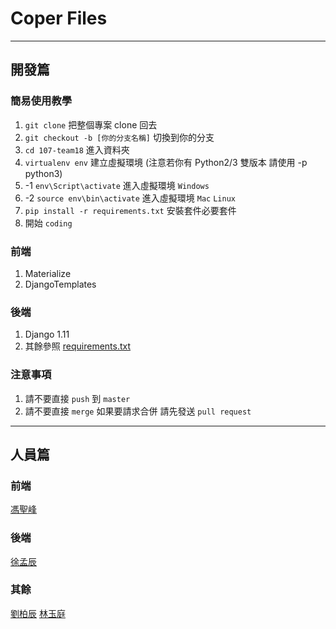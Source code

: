 # Coper Files

---

## 開發篇

### 簡易使用教學
1. `git clone` 把整個專案 clone 回去
2. `git checkout -b [你的分支名稱]` 切換到你的分支
3. `cd 107-team18` 進入資料夾
4. `virtualenv env` 建立虛擬環境 (注意若你有 Python2/3 雙版本 請使用 -p python3)
5. -1 `env\Script\activate` 進入虛擬環境 `Windows`
5. -2 `source env\bin\activate` 進入虛擬環境 `Mac` `Linux`
6. `pip install -r requirements.txt` 安裝套件必要套件 
7. 開始 `coding`

### 前端
1. Materialize
2. DjangoTemplates

### 後端
1. Django 1.11
2. 其餘參照 [requirements.txt](#)

### 注意事項
1. 請不要直接 `push` 到 `master`
2. 請不要直接 `merge` 如果要請求合併 請先發送 `pull request`

---

## 人員篇

### 前端
[馮聖峰](https://github.com/Fong0975)

### 後端
[徐孟辰](https://github.com/sheiun)

### 其餘
[劉柏辰](https://github.com/EE91941387EE)
[林玉庭](https://github.com/0222826398)